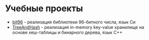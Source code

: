 # Учебные проекты
- [bit96](./bit96/) - реализация библиотеки 96-битного числа, язык Си
- [TreeAndHash](./TreeAndHash/) - реализация in-memory key-value хранилище на основе хеш-таблицы и бинарного дерева, язык C++